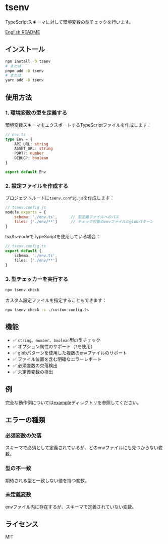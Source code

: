 # tsenv

TypeScriptスキーマに対して環境変数の型チェックを行います。

[English README](./README.md)

## インストール

```bash
npm install -D tsenv
# または
pnpm add -D tsenv
# または
yarn add -D tsenv
```

## 使用方法

### 1. 環境変数の型を定義する

環境変数スキーマをエクスポートするTypeScriptファイルを作成します：

```typescript
// env.ts
type Env = {
    API_URL: string
    ASSET_URL: string
    PORT?: number
    DEBUG?: boolean
}

export default Env
```

### 2. 設定ファイルを作成する

プロジェクトルートに`tsenv.config.js`を作成します：

```javascript
// tsenv.config.js
module.exports = {
    schema: './env.ts',      // 型定義ファイルへのパス
    files: ['./env/**']      // チェック対象のenvファイルのglobパターン
}
```

tsx/ts-nodeでTypeScriptを使用している場合：

```typescript
// tsenv.config.ts
export default {
    schema: './env.ts',
    files: ['./env/**']
}
```

### 3. 型チェッカーを実行する

```bash
npx tsenv check
```

カスタム設定ファイルを指定することもできます：

```bash
npx tsenv check -c ./custom-config.ts
```

## 機能

- ✅ `string`、`number`、`boolean`型の型チェック
- ✅ オプション属性のサポート（`?`を使用）
- ✅ globパターンを使用した複数のenvファイルのサポート
- ✅ ファイル位置を含む明確なエラーレポート
- ✅ 必須変数の欠落検出
- ✅ 未定義変数の検出

## 例

完全な動作例については[example](./example)ディレクトリを参照してください。

## エラーの種類

### 必須変数の欠落
スキーマで必須として定義されているが、どのenvファイルにも見つからない変数。

### 型の不一致
期待される型と一致しない値を持つ変数。

### 未定義変数
envファイル内に存在するが、スキーマで定義されていない変数。

## ライセンス

MIT